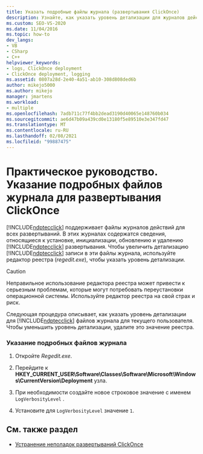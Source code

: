 ```yaml
---
title: Указать подробные файлы журнала (развертывания ClickOnce)
description: Узнайте, как указать уровень детализации для журналов действий, которые поддерживает технология ClickOnce для установки, инициализации, обновления и удаления развертывания ClickOnce.
ms.custom: SEO-VS-2020
ms.date: 11/04/2016
ms.topic: how-to
dev_langs:
- VB
- CSharp
- C++
helpviewer_keywords:
- logs, ClickOnce deployment
- ClickOnce deployment, logging
ms.assetid: 0807a28d-2e40-4a51-ab10-308d808ded6b
author: mikejo5000
ms.author: mikejo
manager: jmartens
ms.workload:
- multiple
ms.openlocfilehash: 7adb711c77f4bb2dead3190d40065e148760b034
ms.sourcegitcommit: ae6d47b09a439cd0e13180f5e89510e3e347fd47
ms.translationtype: MT
ms.contentlocale: ru-RU
ms.lasthandoff: 02/08/2021
ms.locfileid: "99887475"
---
```

# <a name="how-to-specify-verbose-log-files-for-clickonce-deployments"></a>Практическое руководство. Указание подробных файлов журнала для развертывания ClickOnce
[!INCLUDE[ndptecclick](../deployment/includes/ndptecclick_md.md)] поддерживает файлы журналов действий для всех развертываний. В этих журналах содержатся сведения, относящиеся к установке, инициализации, обновлению и удалению [!INCLUDE[ndptecclick](../deployment/includes/ndptecclick_md.md)] развертывания. Чтобы увеличить детализацию [!INCLUDE[ndptecclick](../deployment/includes/ndptecclick_md.md)] записи в эти файлы журнала, используйте редактор реестра (*regedit.exe*), чтобы указать уровень детализации.

> [!CAUTION]
> Неправильное использование редактора реестра может привести к серьезным проблемам, которые могут потребовать переустановки операционной системы. Используйте редактор реестра на свой страх и риск.

 Следующая процедура описывает, как указать уровень детализации для [!INCLUDE[ndptecclick](../deployment/includes/ndptecclick_md.md)] файлов журнала для текущего пользователя. Чтобы уменьшить уровень детализации, удалите это значение реестра.

### <a name="to-specify-verbose-log-files"></a>Указание подробных файлов журнала

1. Откройте *Regedit.exe*.

2. Перейдите к **HKEY_CURRENT_USER\Software\Classes\Software\Microsoft\Windows\CurrentVersion\Deployment** узла.

3. При необходимости создайте новое строковое значение с именем `LogVerbosityLevel` .

4. Установите для `LogVerbosityLevel` значение `1`.

## <a name="see-also"></a>См. также раздел
- [Устранение неполадок развертываний ClickOnce](../deployment/troubleshooting-clickonce-deployments.md)